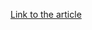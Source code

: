 [Link to the article](https://trendmicro.com/en_in/research/21/k/analyzing-proxyshell-related-incidents-via-trend-micro-managed-x.html)
